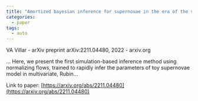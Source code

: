 ```yaml
---
title: "Amortized bayesian inference for supernovae in the era of the vera rubin observatory using normalizing flows"
categories:
  - paper
tags:
  - auto
---
```

VA Villar - arXiv preprint arXiv:2211.04480, 2022 - arxiv.org

… Here, we present the first simulation-based inference method using normalizing flows, trained to rapidly infer the parameters of toy supernovae model in multivariate, Rubin…

Link to paper: [https://arxiv.org/abs/2211.04480](https://arxiv.org/abs/2211.04480)
